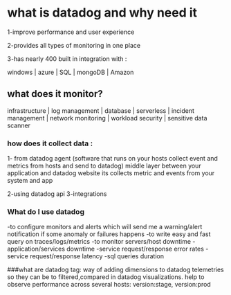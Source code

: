 
# what is datadog and why need it

1-improve performance and user experience

2-provides all types of monitoring in one place

3-has nearly 400 built in integration with :

windows | azure | SQL | mongoDB | Amazon

## what does it monitor?
infrastructure | log management | database | serverless | incident management | network monitoring | workload security  | sensitive data scanner


### how does it collect data :

1- from datadog agent 
(software that runs on your hosts collect event and metrics from hosts and send to datadog)
middle layer between your application and datadog website
its collects metric and events from your system and app

2-using datadog api
3-integrations


### What do I use datadog
-to configure monitors and alerts which will send me a warning/alert notification if some anomaly or failures happens
-to write easy and fast query on traces/logs/metrics
-to monitor servers/host downtime
-application/services downtime
-service request/response error rates
-service request/response latency
-sql queries duration

###what are datadog tag:
way of adding dimensions to datadog telemetries so they can be to filtered,compared in datadog visualizations.
help to observe performance across several hosts: version:stage, version:prod

